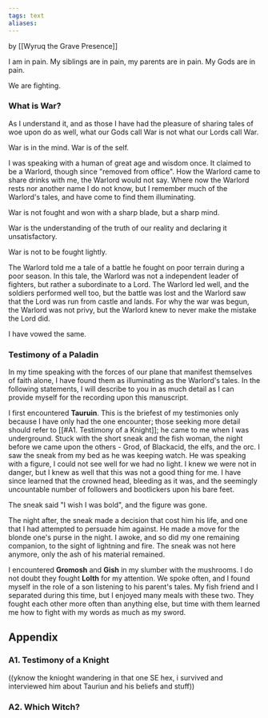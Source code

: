 ```yaml
---
tags: text
aliases:
---
```


by [[Wyruq the Grave Presence]]

I am in pain. My siblings are in pain, my parents are in pain. My Gods are in pain.

We are fighting.

### What is War?

As I understand it, and as those I have had the pleasure of sharing tales of woe upon do as well, what our Gods call War is not what our Lords call War.

War is in the mind. War is of the self.

I was speaking with a human of great age and wisdom once. It claimed to be a Warlord, though since "removed from office". How the Warlord came to share drinks with me, the Warlord would not say. Where now the Warlord rests nor another name I do not know, but I remember much of the Warlord's tales, and have come to find them illuminating.

War is not fought and won with a sharp blade, but a sharp mind.

War is the understanding of the truth of our reality and declaring it unsatisfactory.

War is not to be fought lightly.

The Warlord told me a tale of a battle he fought on poor terrain during a poor season. In this tale, the Warlord was not a independent leader of fighters, but rather a subordinate to a Lord. The Warlord led well, and the soldiers performed well too, but the battle was lost and the Warlord saw that the Lord was run from castle and lands. For why the war was begun, the Warlord was not privy, but the Warlord knew to never make the mistake the Lord did.

I have vowed the same.

### Testimony of a Paladin

In my time speaking with the forces of our plane that manifest themselves of faith alone, I have found them as illuminating as the Warlord's tales. In the following statements, I will describe to you in as much detail as I can provide myself for the recording upon this manuscript.

I first encountered **Tauruin**. This is the briefest of my testimonies only because I have only had the one encounter; those seeking more detail should refer to [[#A1. Testimony of a Knight]]; he came to me when I was underground. Stuck with the short sneak and the fish woman, the night before we came upon the others - Grod, of Blackacid, the elfs, and the orc. I saw the sneak from my bed as he was keeping watch. He was speaking with a figure, I could not see well for we had no light. I knew we were not in danger, but I knew as well that this was not a good thing for me. I have since learned that the crowned head, bleeding as it was, and the seemingly uncountable number of followers and bootlickers upon his bare feet.

The sneak said "I wish I was bold", and the figure was gone.

The night after, the sneak made a decision that cost him his life, and one that I had attempted to persuade him against. He made a move for the blonde one's purse in the night. I awoke, and so did my one remaining companion, to the sight of lightning and fire. The sneak was not here anymore, only the ash of his material remained.

I encountered **Gromosh** and **Gish** in my slumber with the mushrooms. I do not doubt they fought **Lolth** for my attention. We spoke often, and I found myself in the role of a son listening to his parent's tales. My fish friend and I separated during this time, but I enjoyed many meals with these two. They fought each other more often than anything else, but time with them learned me how to fight with my words as much as my sword.



## Appendix
### A1. Testimony of a Knight

((yknow the knioght wandering in that one SE hex, i survived and interviewed him about Tauriun and his beliefs and stuff))

### A2. Which Witch?